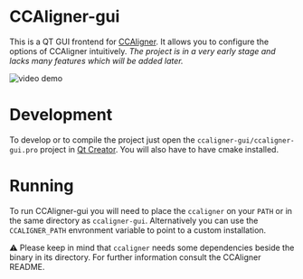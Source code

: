 # CCAligner-gui

This is a QT GUI frontend for [CCAligner](https://github.com/saurabhshri/CCAligner). It allows you to configure the options of CCAligner intuitively. *The project is in a very early stage and lacks many features which will be added later.*

![video demo](demo.gif)

# Development

To develop or to compile the project just open the `ccaligner-gui/ccaligner-gui.pro` project in [Qt Creator](https://www.qt.io/download). You will also have to have cmake installed.

# Running

To run CCAligner-gui you will need to place the `ccaligner` on your `PATH` or in the same directory as `ccaligner-gui`. Alternatively you can use the `CCALIGNER_PATH` envronment variable to point to a custom installation.

:warning: Please keep in mind that `ccaligner` needs some dependencies beside the binary in its directory. For further information consult the CCAligner README.

